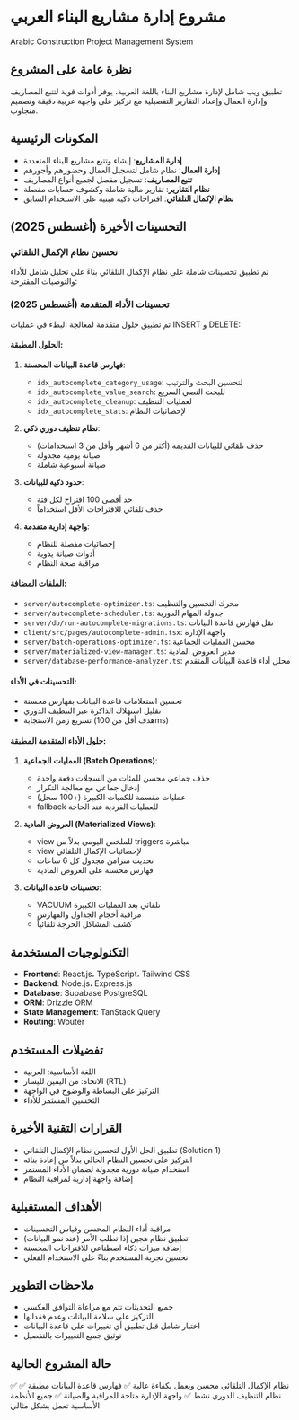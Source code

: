 # مشروع إدارة مشاريع البناء العربي
Arabic Construction Project Management System

## نظرة عامة على المشروع
تطبيق ويب شامل لإدارة مشاريع البناء باللغة العربية، يوفر أدوات قوية لتتبع المصاريف وإدارة العمال وإعداد التقارير التفصيلية مع تركيز على واجهة عربية دقيقة وتصميم متجاوب.

## المكونات الرئيسية
- **إدارة المشاريع**: إنشاء وتتبع مشاريع البناء المتعددة
- **إدارة العمال**: نظام شامل لتسجيل العمال وحضورهم وأجورهم
- **تتبع المصاريف**: تسجيل مفصل لجميع أنواع المصاريف
- **نظام التقارير**: تقارير مالية شاملة وكشوف حسابات مفصلة
- **نظام الإكمال التلقائي**: اقتراحات ذكية مبنية على الاستخدام السابق

## التحسينات الأخيرة (أغسطس 2025)

### تحسين نظام الإكمال التلقائي
تم تطبيق تحسينات شاملة على نظام الإكمال التلقائي بناءً على تحليل شامل للأداء والتوصيات المقترحة:

### تحسينات الأداء المتقدمة (أغسطس 2025)
تم تطبيق حلول متقدمة لمعالجة البطء في عمليات INSERT و DELETE:

#### الحلول المطبقة:
1. **فهارس قاعدة البيانات المحسنة**:
   - `idx_autocomplete_category_usage`: لتحسين البحث والترتيب
   - `idx_autocomplete_value_search`: للبحث النصي السريع
   - `idx_autocomplete_cleanup`: لعمليات التنظيف
   - `idx_autocomplete_stats`: لإحصائيات النظام

2. **نظام تنظيف دوري ذكي**:
   - حذف تلقائي للبيانات القديمة (أكثر من 6 أشهر وأقل من 3 استخدامات)
   - صيانة يومية مجدولة
   - صيانة أسبوعية شاملة

3. **حدود ذكية للبيانات**:
   - حد أقصى 100 اقتراح لكل فئة
   - حذف تلقائي للاقتراحات الأقل استخداماً

4. **واجهة إدارية متقدمة**:
   - إحصائيات مفصلة للنظام
   - أدوات صيانة يدوية
   - مراقبة صحة النظام

#### الملفات المضافة:
- `server/autocomplete-optimizer.ts`: محرك التحسين والتنظيف
- `server/autocomplete-scheduler.ts`: جدولة المهام الدورية
- `server/db/run-autocomplete-migrations.ts`: نقل فهارس قاعدة البيانات
- `client/src/pages/autocomplete-admin.tsx`: واجهة الإدارة
- `server/batch-operations-optimizer.ts`: محسن العمليات الجماعية
- `server/materialized-view-manager.ts`: مدير العروض المادية
- `server/database-performance-analyzer.ts`: محلل أداء قاعدة البيانات المتقدم

#### التحسينات في الأداء:
- تحسين استعلامات قاعدة البيانات بفهارس محسنة
- تقليل استهلاك الذاكرة عبر التنظيف الدوري
- تسريع زمن الاستجابة (هدف أقل من 100ms)

#### حلول الأداء المتقدمة المطبقة:
1. **العمليات الجماعية (Batch Operations)**:
   - حذف جماعي محسن للمئات من السجلات دفعة واحدة
   - إدخال جماعي مع معالجة التكرار
   - عمليات مقسمة للكميات الكبيرة (+100 سجل)
   - fallback للعمليات الفردية عند الحاجة

2. **العروض المادية (Materialized Views)**:
   - view للملخص اليومي بدلاً من triggers مباشرة
   - view لإحصائيات الإكمال التلقائي
   - تحديث متزامن مجدول كل 6 ساعات
   - فهارس محسنة على العروض المادية

3. **تحسينات قاعدة البيانات**:
   - VACUUM تلقائي بعد العمليات الكبيرة
   - مراقبة أحجام الجداول والفهارس
   - كشف المشاكل الحرجة تلقائياً

## التكنولوجيات المستخدمة
- **Frontend**: React.js، TypeScript، Tailwind CSS
- **Backend**: Node.js، Express.js
- **Database**: Supabase PostgreSQL
- **ORM**: Drizzle ORM
- **State Management**: TanStack Query
- **Routing**: Wouter

## تفضيلات المستخدم
- اللغة الأساسية: العربية
- الاتجاه: من اليمين لليسار (RTL)
- التركيز على البساطة والوضوح في الواجهة
- التحسين المستمر للأداء

## القرارات التقنية الأخيرة
- تطبيق الحل الأول لتحسين نظام الإكمال التلقائي (Solution 1)
- التركيز على تحسين النظام الحالي بدلاً من إعادة بنائه
- استخدام صيانة دورية مجدولة لضمان الأداء المستمر
- إضافة واجهة إدارية لمراقبة النظام

## الأهداف المستقبلية
- مراقبة أداء النظام المحسن وقياس التحسينات
- تطبيق نظام هجين إذا تطلب الأمر (عند نمو البيانات)
- إضافة ميزات ذكاء اصطناعي للاقتراحات المحسنة
- تحسين تجربة المستخدم بناءً على الاستخدام الفعلي

## ملاحظات التطوير
- جميع التحديثات تتم مع مراعاة التوافق العكسي
- التركيز على سلامة البيانات وعدم فقدانها
- اختبار شامل قبل تطبيق أي تغييرات على قاعدة البيانات
- توثيق جميع التغييرات بالتفصيل

## حالة المشروع الحالية
✅ نظام الإكمال التلقائي محسن ويعمل بكفاءة عالية
✅ فهارس قاعدة البيانات مطبقة
✅ نظام التنظيف الدوري نشط
✅ واجهة الإدارة متاحة للمراقبة والصيانة
✅ جميع الأنظمة الأساسية تعمل بشكل مثالي